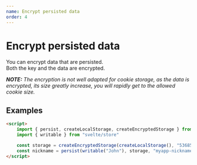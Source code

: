 ```yaml
---
name: Encrypt persisted data
order: 4
---
```


# Encrypt persisted data

You can encrypt data that are persisted.  
Both the key and the data are encrypted.

_**NOTE:** The encryption is not well adapted for cookie storage, as the data is encrypted, its size greatly increase, you will rapidly get to the allowed cookie size._

## Examples

```html
<script>
    import { persist, createLocalStorage, createEncryptedStorage } from "@macfja/svelte-persistent-store"
    import { writable } from "svelte/store"

    const storage = createEncryptedStorage(createLocalStorage(), "5368566D597133743677397A24432646")
    const nickname = persist(writable("John"), storage, "myapp-nickname")
</script>
```
